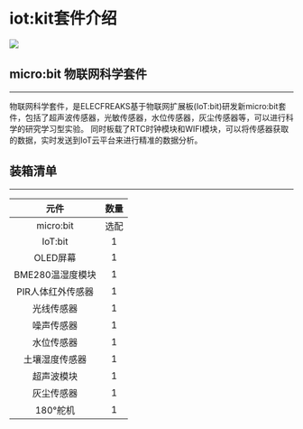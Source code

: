 # iot:kit套件介绍

![](https://raw.githubusercontent.com/elecfreaks/learn-cn/master/microbitKit/iot_kit/images/iot_kit_01.jpg)
## micro:bit 物联网科学套件
---
物联网科学套件，是ELECFREAKS基于物联网扩展板(IoT:bit)研发新micro:bit套件，包括了超声波传感器，光敏传感器，水位传感器，灰尘传感器等，可以进行科学的研究学习型实验。
同时板载了RTC时钟模块和WIFI模块，可以将传感器获取的数据，实时发送到IoT云平台来进行精准的数据分析。
## 装箱清单 ##
---

|元件|数量|
|:-:|:-:|
|micro:bit|选配|
|IoT:bit|1|
|OLED屏幕|1|
|BME280温湿度模块|1|
|PIR人体红外传感器|1|
|光线传感器|1|
|噪声传感器|1|
|水位传感器|1|
|土壤湿度传感器|1|
|超声波模块|1|
|灰尘传感器|1|
|180°舵机|1|

